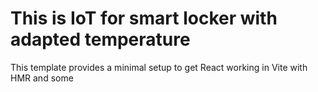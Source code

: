 # This is IoT for smart locker with adapted temperature


This template provides a minimal setup to get React working in Vite with HMR and some